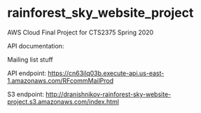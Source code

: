 # rainforest_sky_website_project
AWS Cloud Final Project for CTS2375 Spring 2020

API documentation:

Mailing list stuff


API endpoint: https://cn63ilq03b.execute-api.us-east-1.amazonaws.com/RFcommMailProd

S3  endpoint: http://dranishnikov-rainforest-sky-website-project.s3.amazonaws.com/index.html
